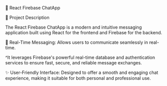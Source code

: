 
🚀 React Firebase ChatApp

📄 Project Description

The React Firebase ChatApp is a modern and intuitive messaging application built using React for the frontend and Firebase for the backend.

💬 Real-Time Messaging: Allows users to communicate seamlessly in real-time.

^It leverages Firebase's powerful real-time database and authentication services to ensure fast, secure, and reliable message exchanges.

✨ User-Friendly Interface: Designed to offer a smooth and engaging chat experience, making it suitable for both personal and professional use.
